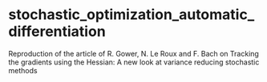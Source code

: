 # stochastic_optimization_automatic_differentiation
Reproduction of the article of R. Gower, N. Le Roux and F. Bach on Tracking the gradients using the Hessian: A new look at variance reducing stochastic methods
